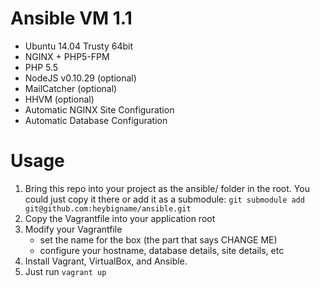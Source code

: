 Ansible VM 1.1
==============

- Ubuntu 14.04 Trusty 64bit
- NGINX + PHP5-FPM
- PHP 5.5
- NodeJS v0.10.29 (optional)
- MailCatcher (optional)
- HHVM (optional)
- Automatic NGINX Site Configuration
- Automatic Database Configuration

# Usage

1. Bring this repo into your project as the ansible/ folder in the root. You could just copy it there or add it as a submodule: `git submodule add git@github.com:heybigname/ansible.git`
2. Copy the Vagrantfile into your application root
3. Modify your Vagrantfile
    - set the name for the box (the part that says CHANGE ME)
    - configure your hostname, database details, site details, etc
4. Install Vagrant, VirtualBox, and Ansible.
5. Just run `vagrant up`
